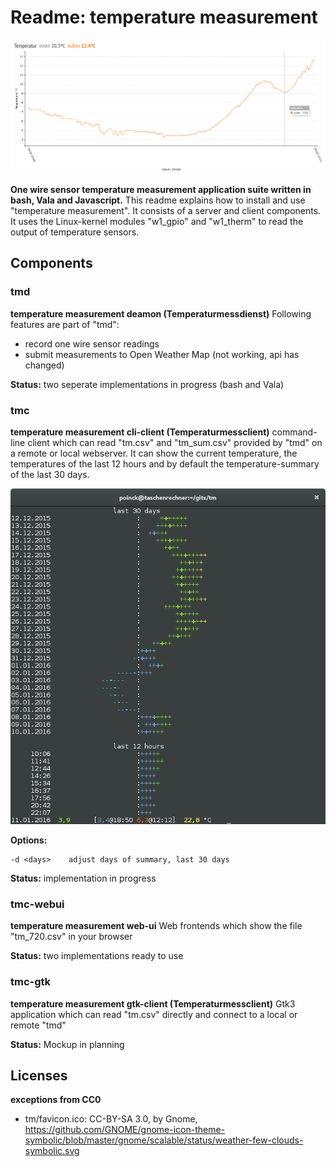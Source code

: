 # Readme: temperature measurement

![Eclipse 2015](/tm/150320eclipse.png)

**One wire sensor temperature measurement application suite written in bash, Vala and Javascript.**
This readme explains how to install and use "temperature measurement". It consists of a server and client components. It uses the Linux-kernel modules "w1_gpio" and "w1_therm" to read the output of temperature sensors.

## Components

### tmd
**temperature measurement deamon (Temperaturmessdienst)**
Following features are part of "tmd":
 - record one wire sensor readings
 - submit measurements to Open Weather Map (not working, api has changed)

**Status:** two seperate implementations in progress (bash and Vala)

### tmc
**temperature measurement cli-client (Temperaturmessclient)**
command-line client which can read "tm.csv" and "tm_sum.csv" provided by "tmd" on a remote or local webserver. It can show the current temperature, the temperatures of the last 12 hours and by default the temperature-summary of the last 30 days.

![tmc](/tm/tmc.png)

**Options:**
```
-d <days>    adjust days of summary, last 30 days
```

**Status:** implementation in progress

### tmc-webui
**temperature measurement web-ui**
Web frontends which show the file "tm_720.csv" in your browser

**Status:** two implementations ready to use

### tmc-gtk
**temperature measurement gtk-client (Temperaturmessclient)**
Gtk3 application which can read "tm.csv" directly and connect to a local or remote "tmd"

**Status:** Mockup in planning

## Licenses
**exceptions from CC0**
- tm/favicon.ico: CC-BY-SA 3.0, by Gnome, https://github.com/GNOME/gnome-icon-theme-symbolic/blob/master/gnome/scalable/status/weather-few-clouds-symbolic.svg
